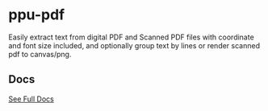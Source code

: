 # ppu-pdf

Easily extract text from digital PDF and Scanned PDF files with coordinate and font size included, and optionally group text by lines or render scanned pdf to canvas/png.

## Docs

[See Full Docs](https://github.com/PT-Perkasa-Pilar-Utama/ppu-pdf/blob/main/docs/README.md)

